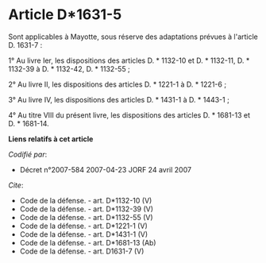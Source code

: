# Article D*1631-5

Sont applicables à Mayotte, sous réserve des adaptations prévues à l'article D. 1631-7 : 

1° Au livre Ier, les dispositions des articles D. * 1132-10 et D. * 1132-11, D. * 1132-39 à D. * 1132-42, D. * 1132-55 ; 

2° Au livre II, les dispositions des articles D. * 1221-1 à D. * 1221-6 ; 

3° Au livre IV, les dispositions des articles D. * 1431-1 à D. * 1443-1 ; 

4° Au titre VIII du présent livre, les dispositions des articles D. * 1681-13 et D. * 1681-14.

**Liens relatifs à cet article**

_Codifié par_:

  - Décret n°2007-584 2007-04-23 JORF 24 avril 2007

_Cite_:

  - Code de la défense. - art. D*1132-10 (V)
  - Code de la défense. - art. D*1132-39 (V)
  - Code de la défense. - art. D*1132-55 (V)
  - Code de la défense. - art. D*1221-1 (V)
  - Code de la défense. - art. D*1431-1 (V)
  - Code de la défense. - art. D*1681-13 (Ab)
  - Code de la défense. - art. D1631-7 (V)
